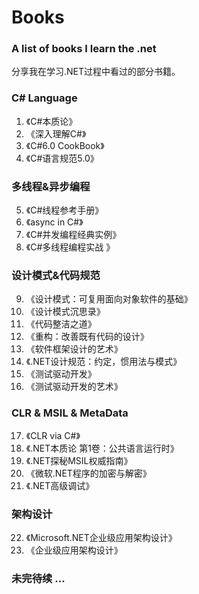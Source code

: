 # Books
### A list of books I learn the .net
分享我在学习.NET过程中看过的部分书籍。 

### C# Language
1. 《C#本质论》
2. 《深入理解C#》
3. 《C#6.0 CookBook》
4. 《C#语言规范5.0》

### 多线程&异步编程
5. 《C#线程参考手册》
6. 《async in C#》
7. 《C#并发编程经典实例》
8. 《C#多线程编程实战 》

### 设计模式&代码规范
9. 《设计模式：可复用面向对象软件的基础》
10. 《设计模式沉思录》
11. 《代码整洁之道》
12. 《重构：改善既有代码的设计》
13. 《软件框架设计的艺术》
14. 《.NET设计规范：约定，惯用法与模式》
15. 《测试驱动开发》
16. 《测试驱动开发的艺术》

### CLR & MSIL & MetaData
17. 《CLR via C#》
18. 《.NET本质论 第1卷：公共语言运行时》
19. 《.NET探秘MSIL权威指南》
20. 《微软.NET程序的加密与解密》
21. 《.NET高级调试》

### 架构设计
22. 《Microsoft.NET企业级应用架构设计》
23. 《企业级应用架构设计》


### 未完待续 ...